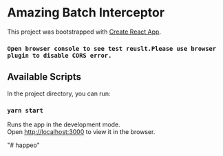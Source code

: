 # Amazing Batch Interceptor

This project was bootstrapped with [Create React App](https://github.com/facebook/create-react-app).

### `Open browser console to see test reuslt.Please use browser plugin to disable CORS error.`

## Available Scripts

In the project directory, you can run:

### `yarn start`

Runs the app in the development mode.\
Open [http://localhost:3000](http://localhost:3000) to view it in the browser.


"# happeo" 
